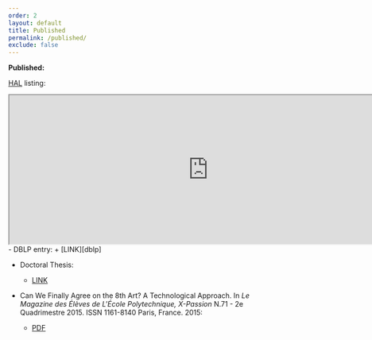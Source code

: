 ```yaml
---
order: 2
layout: default
title: Published
permalink: /published/
exclude: false
---
```


**Published:**

[HAL][hal] listing:
<iframe width="800" height="300" src="https://haltools.inria.fr/Public/afficheRequetePubli.php?auteur_exp=perchy&CB_auteur=oui&CB_titre=oui&CB_article=oui&langue=Anglais&tri_exp=annee_publi&tri_exp2=typdoc&tri_exp3=date_publi&ordre_aff=TA&Fen=Rech&lang=fr&Formate=Oui&css=../css/VisuCondense.css"></iframe>
- DBLP entry:
  + [LINK][dblp]

- Doctoral Thesis:
  + [LINK][thesis]

- Can We Finally Agree on the 8th Art? A Technological Approach. In _Le Magazine des Élèves de L'École Polytechnique, X-Passion_ N.71 - 2e Quadrimestre 2015. ISSN 1161-8140 Paris, France. 2015:
  + [PDF][8art]

[hal]:      https://hal.archives-ouvertes.fr/
[dblp]:     http://dblp.uni-trier.de/pers/hd/p/Perchy:Salim
[thesis]:   https://hal.inria.fr/view/index/docid/1413970
[8art]:     ../assets/pdf/xpassion71-8th_art.pdf
